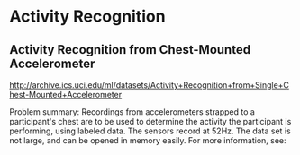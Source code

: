 # Activity Recognition
## Activity Recognition from Chest-Mounted Accelerometer
http://archive.ics.uci.edu/ml/datasets/Activity+Recognition+from+Single+Chest-Mounted+Accelerometer

Problem summary:
Recordings from accelerometers strapped to a participant's chest are to be used to determine the activity the participant is performing, using labeled data. The sensors record at 52Hz.
The data set is not large, and can be opened in memory easily.
For more information, see: 